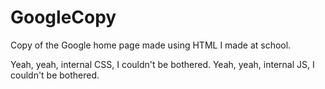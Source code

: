 # GoogleCopy
Copy of the Google home page made using HTML I made at school.

Yeah, yeah, internal CSS, I couldn't be bothered.
Yeah, yeah, internal JS, I couldn't be bothered.
